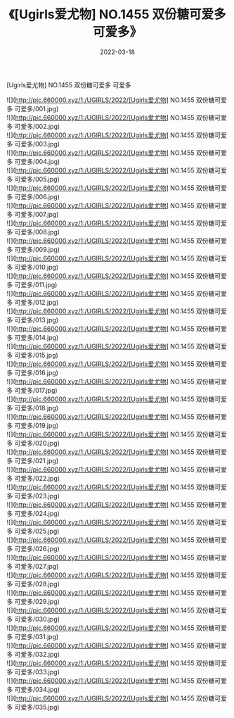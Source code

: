 ﻿---
layout: post
title:  《[Ugirls爱尤物] NO.1455 双份糖可爱多 可爱多》
date:   2022-03-18
img: http://pic.660000.xyz/1:/UGIRLS/2022/[Ugirls爱尤物] NO.1455 双份糖可爱多 可爱多/000.jpg
categories: [美女, 清纯, 唯美]
---

[Ugirls爱尤物] NO.1455 双份糖可爱多 可爱多

 ![](http://pic.660000.xyz/1:/UGIRLS/2022/[Ugirls爱尤物] NO.1455 双份糖可爱多 可爱多/001.jpg) <br>![](http://pic.660000.xyz/1:/UGIRLS/2022/[Ugirls爱尤物] NO.1455 双份糖可爱多 可爱多/002.jpg) <br>![](http://pic.660000.xyz/1:/UGIRLS/2022/[Ugirls爱尤物] NO.1455 双份糖可爱多 可爱多/003.jpg) <br>![](http://pic.660000.xyz/1:/UGIRLS/2022/[Ugirls爱尤物] NO.1455 双份糖可爱多 可爱多/004.jpg) <br>![](http://pic.660000.xyz/1:/UGIRLS/2022/[Ugirls爱尤物] NO.1455 双份糖可爱多 可爱多/005.jpg) <br>![](http://pic.660000.xyz/1:/UGIRLS/2022/[Ugirls爱尤物] NO.1455 双份糖可爱多 可爱多/006.jpg) <br>![](http://pic.660000.xyz/1:/UGIRLS/2022/[Ugirls爱尤物] NO.1455 双份糖可爱多 可爱多/007.jpg) <br>![](http://pic.660000.xyz/1:/UGIRLS/2022/[Ugirls爱尤物] NO.1455 双份糖可爱多 可爱多/008.jpg) <br>![](http://pic.660000.xyz/1:/UGIRLS/2022/[Ugirls爱尤物] NO.1455 双份糖可爱多 可爱多/009.jpg) <br>![](http://pic.660000.xyz/1:/UGIRLS/2022/[Ugirls爱尤物] NO.1455 双份糖可爱多 可爱多/010.jpg) <br>![](http://pic.660000.xyz/1:/UGIRLS/2022/[Ugirls爱尤物] NO.1455 双份糖可爱多 可爱多/011.jpg) <br>![](http://pic.660000.xyz/1:/UGIRLS/2022/[Ugirls爱尤物] NO.1455 双份糖可爱多 可爱多/012.jpg) <br>![](http://pic.660000.xyz/1:/UGIRLS/2022/[Ugirls爱尤物] NO.1455 双份糖可爱多 可爱多/013.jpg) <br>![](http://pic.660000.xyz/1:/UGIRLS/2022/[Ugirls爱尤物] NO.1455 双份糖可爱多 可爱多/014.jpg) <br>![](http://pic.660000.xyz/1:/UGIRLS/2022/[Ugirls爱尤物] NO.1455 双份糖可爱多 可爱多/015.jpg) <br>![](http://pic.660000.xyz/1:/UGIRLS/2022/[Ugirls爱尤物] NO.1455 双份糖可爱多 可爱多/016.jpg) <br>![](http://pic.660000.xyz/1:/UGIRLS/2022/[Ugirls爱尤物] NO.1455 双份糖可爱多 可爱多/017.jpg) <br>![](http://pic.660000.xyz/1:/UGIRLS/2022/[Ugirls爱尤物] NO.1455 双份糖可爱多 可爱多/018.jpg) <br>![](http://pic.660000.xyz/1:/UGIRLS/2022/[Ugirls爱尤物] NO.1455 双份糖可爱多 可爱多/019.jpg) <br>![](http://pic.660000.xyz/1:/UGIRLS/2022/[Ugirls爱尤物] NO.1455 双份糖可爱多 可爱多/020.jpg) <br>![](http://pic.660000.xyz/1:/UGIRLS/2022/[Ugirls爱尤物] NO.1455 双份糖可爱多 可爱多/021.jpg) <br>![](http://pic.660000.xyz/1:/UGIRLS/2022/[Ugirls爱尤物] NO.1455 双份糖可爱多 可爱多/022.jpg) <br>![](http://pic.660000.xyz/1:/UGIRLS/2022/[Ugirls爱尤物] NO.1455 双份糖可爱多 可爱多/023.jpg) <br>![](http://pic.660000.xyz/1:/UGIRLS/2022/[Ugirls爱尤物] NO.1455 双份糖可爱多 可爱多/024.jpg) <br>![](http://pic.660000.xyz/1:/UGIRLS/2022/[Ugirls爱尤物] NO.1455 双份糖可爱多 可爱多/025.jpg) <br>![](http://pic.660000.xyz/1:/UGIRLS/2022/[Ugirls爱尤物] NO.1455 双份糖可爱多 可爱多/026.jpg) <br>![](http://pic.660000.xyz/1:/UGIRLS/2022/[Ugirls爱尤物] NO.1455 双份糖可爱多 可爱多/027.jpg) <br>![](http://pic.660000.xyz/1:/UGIRLS/2022/[Ugirls爱尤物] NO.1455 双份糖可爱多 可爱多/028.jpg) <br>![](http://pic.660000.xyz/1:/UGIRLS/2022/[Ugirls爱尤物] NO.1455 双份糖可爱多 可爱多/029.jpg) <br>![](http://pic.660000.xyz/1:/UGIRLS/2022/[Ugirls爱尤物] NO.1455 双份糖可爱多 可爱多/030.jpg) <br>![](http://pic.660000.xyz/1:/UGIRLS/2022/[Ugirls爱尤物] NO.1455 双份糖可爱多 可爱多/031.jpg) <br>![](http://pic.660000.xyz/1:/UGIRLS/2022/[Ugirls爱尤物] NO.1455 双份糖可爱多 可爱多/032.jpg) <br>![](http://pic.660000.xyz/1:/UGIRLS/2022/[Ugirls爱尤物] NO.1455 双份糖可爱多 可爱多/033.jpg) <br>![](http://pic.660000.xyz/1:/UGIRLS/2022/[Ugirls爱尤物] NO.1455 双份糖可爱多 可爱多/034.jpg) <br>![](http://pic.660000.xyz/1:/UGIRLS/2022/[Ugirls爱尤物] NO.1455 双份糖可爱多 可爱多/035.jpg) <br>